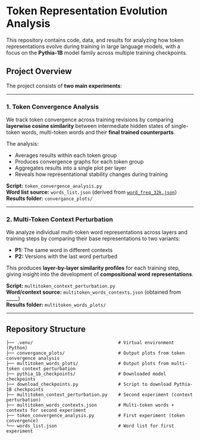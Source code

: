 # Token Representation Evolution Analysis

This repository contains code, data, and results for analyzing how token representations evolve during training in large language models, with a focus on the **Pythia-1B** model family across multiple training checkpoints.

## Project Overview

The project consists of **two main experiments**:

---

### 1. Token Convergence Analysis
We track token convergence across training revisions by comparing **layerwise cosine similarity** between intermediate hidden states of single-token words, multi-token words and their **final trained counterparts**.

The analysis:
- Averages results within each token group
- Produces convergence graphs for each token group
- Aggregates results into a single plot per layer
- Reveals how representational stability changes during training

**Script:** `token_convergence_analysis.py`  
**Word list source:** `words_list.json` (derived from [`word_freq_32k.json`](https://github.com/BilboBlockins/word-frequency-list-json/tree/master))  
**Results folder:** `convergance_plots/`

---

### 2. Multi-Token Context Perturbation
We analyze individual multi-token word representations across layers and training steps by comparing their base representations to two variants:
- **P1:** The same word in different contexts
- **P2:** Versions with the last word perturbed

This produces **layer-by-layer similarity profiles** for each training step, giving insight into the development of **compositional word representations**.

**Script:** `multitoken_context_perturbation.py`  
**Word/context source:** `multitoken_words_contexts.json` (obtained from _____)  
**Results folder:** `multitoken_words_plots/`

---

## Repository Structure
```
├── .venv/                                # Virtual environment (Python)
├── convergance_plots/                    # Output plots from token convergence analysis
├── multitoken_words_plots/               # Output plots from multi-token context perturbation
├── pythia_1b_checkpoints/                # Downloaded model checkpoints
├── download_checkpoints.py               # Script to download Pythia-1B checkpoints
├── multitoken_context_perturbation.py    # Second experiment (context perturbation)
├── multitoken_words_contexts.json        # Multi-token words + contexts for second experiment
├── token_convergence_analysis.py         # First experiment (token convergence)
└── words_list.json                       # Word list for first experiment
```
